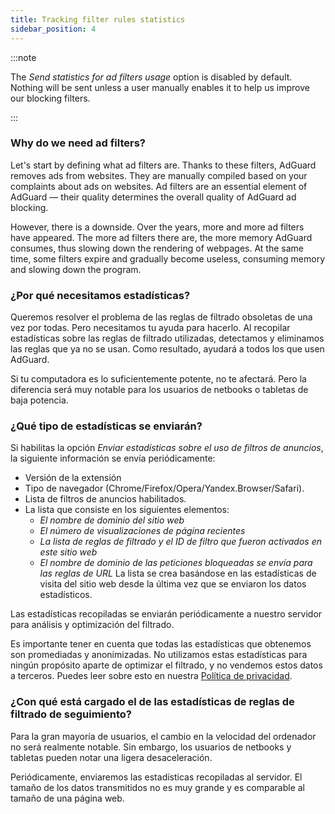 ```yaml
---
title: Tracking filter rules statistics
sidebar_position: 4
---
```


:::note

The *Send statistics for ad filters usage* option is disabled by default. Nothing will be sent unless a user manually enables it to help us improve our blocking filters.

:::

### Why do we need ad filters?

Let's start by defining what ad filters are. Thanks to these filters, AdGuard removes ads from websites. They are manually compiled based on your complaints about ads on websites. Ad filters are an essential element of AdGuard — their quality determines the overall quality of AdGuard ad blocking.

However, there is a downside. Over the years, more and more ad filters have appeared. The more ad filters there are, the more memory AdGuard consumes, thus slowing down the rendering of webpages. At the same time, some filters expire and gradually become useless, consuming memory and slowing down the program.

### ¿Por qué necesitamos estadísticas?

Queremos resolver el problema de las reglas de filtrado obsoletas de una vez por todas. Pero necesitamos tu ayuda para hacerlo. Al recopilar estadísticas sobre las reglas de filtrado utilizadas, detectamos y eliminamos las reglas que ya no se usan. Como resultado, ayudará a todos los que usen AdGuard.

Si tu computadora es lo suficientemente potente, no te afectará. Pero la diferencia será muy notable para los usuarios de netbooks o tabletas de baja potencia.

### ¿Qué tipo de estadísticas se enviarán?

Si habilitas la opción *Enviar estadísticas sobre el uso de filtros de anuncios*, la siguiente información se envía periódicamente:

- Versión de la extensión
- Tipo de navegador (Chrome/Firefox/Opera/Yandex.Browser/Safari).
- Lista de filtros de anuncios habilitados.
- La lista que consiste en los siguientes elementos:
    - *El nombre de dominio del sitio web*
    - *El número de visualizaciones de página recientes*
    - *La lista de reglas de filtrado y el ID de filtro que fueron activados en este sitio web*
    - *El nombre de dominio de las peticiones bloqueadas se envía para las reglas de URL* La lista se crea basándose en las estadísticas de visita del sitio web desde la última vez que se enviaron los datos estadísticos.

Las estadísticas recopiladas se enviarán periódicamente a nuestro servidor para análisis y optimización del filtrado.

Es importante tener en cuenta que todas las estadísticas que obtenemos son promediadas y anonimizadas. No utilizamos estas estadísticas para ningún propósito aparte de optimizar el filtrado, y no vendemos estos datos a terceros. Puedes leer sobre esto en nuestra [Política de privacidad](https://adguard.com/privacy.html).

### ¿Con qué está cargado el de las estadísticas de reglas de filtrado de seguimiento?

Para la gran mayoría de usuarios, el cambio en la velocidad del ordenador no será realmente notable. Sin embargo, los usuarios de netbooks y tabletas pueden notar una ligera desaceleración.

Periódicamente, enviaremos las estadísticas recopiladas al servidor. El tamaño de los datos transmitidos no es muy grande y es comparable al tamaño de una página web.
